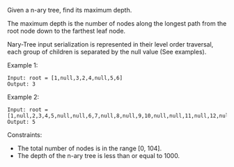Given a n-ary tree, find its maximum depth.

The maximum depth is the number of nodes along the longest path from the root node down to the farthest leaf node.

Nary-Tree input serialization is represented in their level order traversal, each group of children is separated by the null value (See examples).



Example 1:

```
Input: root = [1,null,3,2,4,null,5,6]
Output: 3
```

Example 2:

```
Input: root = [1,null,2,3,4,5,null,null,6,7,null,8,null,9,10,null,null,11,null,12,null,13,null,null,14]
Output: 5
```

Constraints:

 - The total number of nodes is in the range [0, 104].
 - The depth of the n-ary tree is less than or equal to 1000.